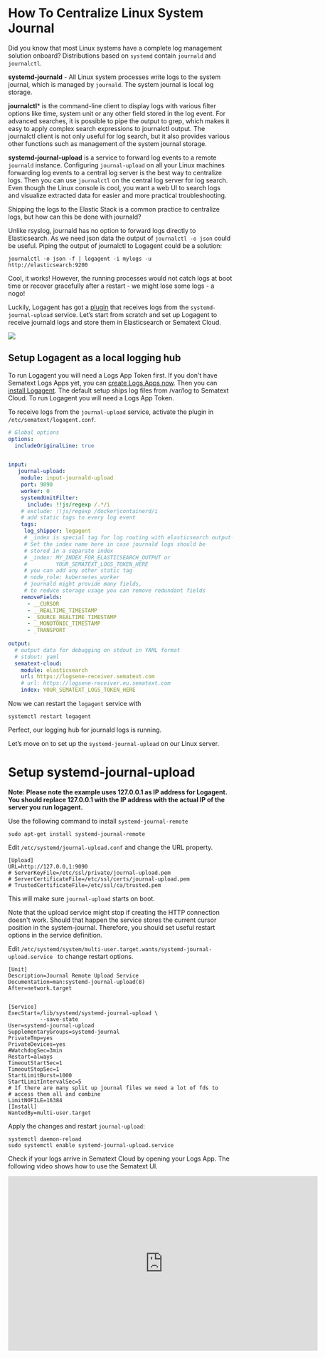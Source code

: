 # How To Centralize Linux System Journal


Did you know that most Linux systems have a complete log management solution onboard? Distributions based on `systemd` contain `journald` and `journalctl`.   

**systemd-journald** - All Linux system processes write logs to the system journal, which is managed by `journald`. The system journal is local log storage. 

**journalctl*** is the command-line client to display logs with various filter options like time, system unit or any other field stored in the log event. For advanced searches, it is possible to pipe the output to grep, which makes it easy to apply complex search expressions to journalctl output. 
The journalctl client is not only useful for log search, but it also provides various other functions such as management of the system journal storage. 

**systemd-journal-upload** is a service to forward log events to a remote `journald` instance. Configuring `journal-upload` on all your Linux machines forwarding log events to a central log server is the best way to centralize logs. Then you can use `journalctl` on the central log server for log search.  Even though the Linux console is cool, you want a web UI to search logs and visualize extracted data for easier and more practical troubleshooting.

Shipping the logs to the Elastic Stack is a common practice to centralize logs, but how can this be done with journald? 

Unlike rsyslog, journald has no option to forward logs directly to Elasticsearch. As we need json data the output of `journalctl -o json` could be useful. Piping the output of journalctl to Logagent could be a solution: 

```journalctl -o json -f | logagent -i mylogs -u http://elasticsearch:9200```

Cool, it works! However, the running processes would not catch logs at boot time or recover gracefully after a restart - we might lose some logs - a nogo!

Luckily, Logagent has got a [plugin](/docs/logagent/input-plugin-journald-upload/) that receives logs from the `systemd-journal-upload` service. Let’s start from scratch and set up Logagent to receive journald logs and store them in Elasticsearch or Sematext Cloud.  

![](/docs/logagent/systemd-journal-upload.png)

## Setup Logagent as a local logging hub

To run Logagent you will need a Logs App Token first. If you don't have Sematext Logs Apps yet, you can [create Logs Apps now](https://apps.sematext.com/ui/logs-create/app/logsene).
Then you can [install Logagent](/docs/logagent/installation/). The default setup ships log files from /var/log to Sematext Cloud. To run Logagent you will need a Logs App Token. 

To receive logs from the `journal-upload` service, activate the plugin in `/etc/sematext/logagent.conf`. 


```yml
# Global options
options:
  includeOriginalLine: true


input:
   journal-upload:
    module: input-journald-upload
    port: 9090
    worker: 0
    systemdUnitFilter: 
      include: !!js/regexp /.*/i
    # exclude: !!js/regexp /docker|containerd/i
    # add static tags to every log event 
    tags:
     log_shipper: logagent
     # _index is special tag for log routing with elasticsearch output-plugin
     # Set the index name here in case journald logs should be 
     # stored in a separate index
     # _index: MY_INDEX_FOR_ELASTICSEARCH_OUTPUT or 
     #         YOUR_SEMATEXT_LOGS_TOKEN_HERE
     # you can add any other static tag 
     # node_role: kubernetes_worker
     # journald might provide many fields, 
     # to reduce storage usage you can remove redundant fields
    removeFields:
      - __CURSOR
      - __REALTIME_TIMESTAMP
      - _SOURCE_REALTIME_TIMESTAMP
      - __MONOTONIC_TIMESTAMP
      - _TRANSPORT
      
output: 
  # output data for debugging on stdout in YAML format
  # stdout: yaml
  sematext-cloud:
    module: elasticsearch
    url: https://logsene-receiver.sematext.com
    # url: https://logsene-receiver.eu.sematext.com
    index: YOUR_SEMATEXT_LOGS_TOKEN_HERE


```

Now we can restart the `logagent` service with 

```
systemctl restart logagent
```

Perfect, our logging hub for journald logs is running. 

Let’s move on to set up the `systemd-journal-upload` on our Linux server.


# Setup systemd-journal-upload 


__Note: Please note the example uses 127.0.0.1 as IP address for Logagent. You should replace 127.0.0.1 with the IP address with the actual IP of the server you run logagent.__


Use the following command to install `systemd-journal-remote`

```
sudo apt-get install systemd-journal-remote
```

Edit `/etc/systemd/journal-upload.conf` and change the URL property.

```
[Upload]
URL=http://127.0.0,1:9090
# ServerKeyFile=/etc/ssl/private/journal-upload.pem
# ServerCertificateFile=/etc/ssl/certs/journal-upload.pem
# TrustedCertificateFile=/etc/ssl/ca/trusted.pem
```

This will make sure `journal-upload` starts on boot. 

Note that the upload service might stop if creating the HTTP connection doesn't work. Should that happen the service stores the current cursor position in the system-journal. Therefore, you should set useful restart options in the service definition. 

Edit `/etc/systemd/system/multi-user.target.wants/systemd-journal-upload.service ` to change restart options. 


```
[Unit]
Description=Journal Remote Upload Service
Documentation=man:systemd-journal-upload(8)
After=network.target


[Service]
ExecStart=/lib/systemd/systemd-journal-upload \
          --save-state
User=systemd-journal-upload
SupplementaryGroups=systemd-journal
PrivateTmp=yes
PrivateDevices=yes
#WatchdogSec=3min
Restart=always
TimeoutStartSec=1
TimeoutStopSec=1
StartLimitBurst=1000
StartLimitIntervalSec=5
# If there are many split up journal files we need a lot of fds to
# access them all and combine
LimitNOFILE=16384
[Install]
WantedBy=multi-user.target
```

Apply the changes and restart `journal-upload`:

```
systemctl daemon-reload
sudo systemctl enable systemd-journal-upload.service
```

Check if your logs arrive in Sematext Cloud by opening your Logs App. 
The following video shows how to use the Sematext UI.

<iframe width="696" height="392" src="https://www.youtube.com/embed/glwZ8OCV0kc?list=PLT_fd32OFYpfLBFZz_HiafnqjdlTth1NS" frameborder="0" allow="accelerometer; autoplay; encrypted-media; gyroscope; picture-in-picture" allowfullscreen></iframe>
